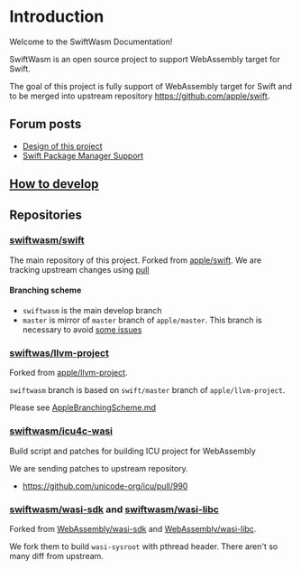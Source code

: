 # Introduction

Welcome to the SwiftWasm Documentation!

SwiftWasm is an open source project to support WebAssembly target for Swift.

The goal of this project is fully support of WebAssembly target for Swift and to be merged into upstream repository https://github.com/apple/swift.

## Forum posts

- [Design of this project](https://forums.swift.org/t/wasm-support/16087/14)
- [Swift Package Manager Support](https://forums.swift.org/t/webassembly-swiftpm/34343)

## [How to develop](./DevelopmentGuide.md)


## Repositories


### [swiftwasm/swift](https://github.com/swiftwasm/swift)

The main repository of this project. Forked from [apple/swift](https://github.com/swiftwasm/swift). We are tracking upstream changes using [pull](https://github.com/wei/pull)

#### Branching scheme

- `swiftwasm` is the main develop branch
- `master` is mirror of `master` branch of `apple/master`. This branch is necessary to avoid [some issues](https://github.com/swiftwasm/swift/pull/36)

### [swiftwas/llvm-project](https://github.com/swiftwasm/llvm-project)

Forked from [apple/llvm-project](https://github.com/apple/llvm-project).

`swiftwasm` branch is based on `swift/master` branch of `apple/llvm-project`.

Please see [AppleBranchingScheme.md](https://github.com/apple/llvm-project/blob/apple/master/apple-docs/AppleBranchingScheme.md)


### [swiftwasm/icu4c-wasi](https://github.com/swiftwasm/icu4c-wasi)

Build script and patches for building ICU project for WebAssembly

We are sending patches to upstream repository.

- https://github.com/unicode-org/icu/pull/990

### [swiftwasm/wasi-sdk](https://github.com/swiftwasm/wasi-sdk) and [swiftwasm/wasi-libc](https://github.com/swiftwasm/wasi-libc)

Forked from [WebAssembly/wasi-sdk](https://github.com/WebAssembly/wasi-sdk) and [WebAssembly/wasi-libc](https://github.com/WebAssembly/wasi-libc).

We fork them to build `wasi-sysroot` with pthread header. There aren't so many diff from upstream.

